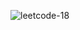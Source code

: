 ![leetcode-18](https://github.com/boseongkang/leetcode/assets/50917797/037fa045-a3d3-4cf5-9600-e9b7abd4dd8a)

